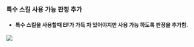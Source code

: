 ### 특수 스킬 사용 가능 판정 추가
+ #### 특수 스킬을 사용할때 EF가 가득 차 있어야지만 사용 가능 하도록 판정을 추가함.

![](https://github.com/kimeorua/portfolio/blob/main/img/%ED%8A%B9%EC%88%98%EC%8A%A4%ED%82%AC%EC%82%AC%EC%9A%A9%EA%B0%80%EB%8A%A5%ED%8C%90%EC%A0%95.PNG?raw=true)


